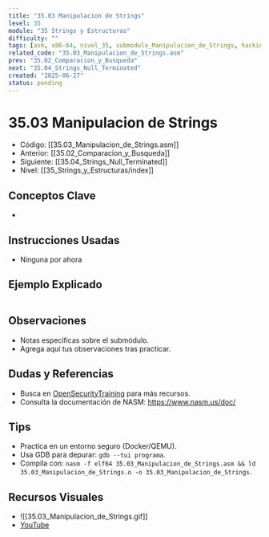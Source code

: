 ```yaml
---
title: "35.03 Manipulacion de Strings"
level: 35
module: "35 Strings y Estructuras"
difficulty: ""
tags: [asm, x86-64, nivel_35, submodulo_Manipulacion_de_Strings, hacking]
related_code: "35.03_Manipulacion_de_Strings.asm"
prev: "35.02_Comparacion_y_Busqueda"
next: "35.04_Strings_Null_Terminated"
created: "2025-06-27"
status: pending
---
```


# 35.03 Manipulacion de Strings

- Código: [[35.03_Manipulacion_de_Strings.asm]]  
- Anterior: [[35.02_Comparacion_y_Busqueda]]  
- Siguiente: [[35.04_Strings_Null_Terminated]]  
- Nivel: [[35_Strings_y_Estructuras/index]]  

## Conceptos Clave
- 

## Instrucciones Usadas
- Ninguna por ahora

## Ejemplo Explicado
```asm

```

## Observaciones
- Notas específicas sobre el submódulo.
- Agrega aquí tus observaciones tras practicar.

## Dudas y Referencias
- Busca en [OpenSecurityTraining](https://opensecuritytraining.info/) para más recursos.
- Consulta la documentación de NASM: https://www.nasm.us/doc/

## Tips
- Practica en un entorno seguro (Docker/QEMU).
- Usa GDB para depurar: `gdb --tui programa`.
- Compila con: `nasm -f elf64 35.03_Manipulacion_de_Strings.asm && ld 35.03_Manipulacion_de_Strings.o -o 35.03_Manipulacion_de_Strings`.

## Recursos Visuales
- ![[35.03_Manipulacion_de_Strings.gif]]  
- [YouTube](https://youtube.com/placeholder)
